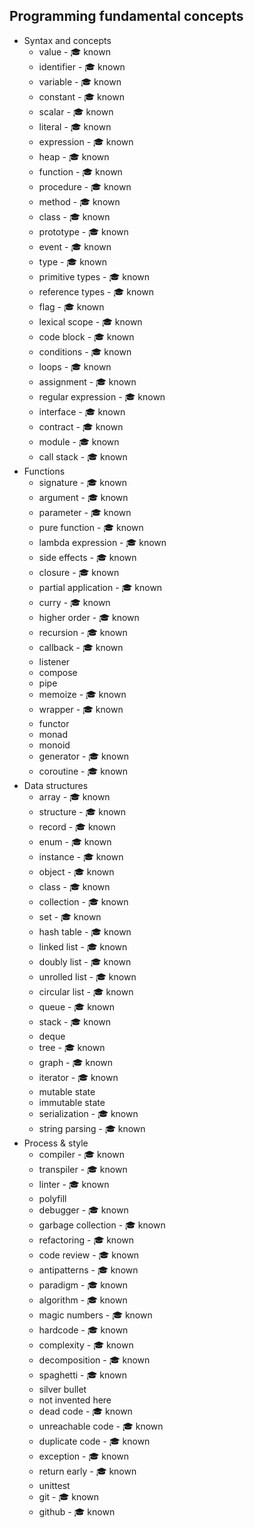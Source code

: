 ## Programming fundamental concepts

- Syntax and concepts
  - value - 🎓 known
  - identifier - 🎓 known
  - variable - 🎓 known
  - constant - 🎓 known
  - scalar - 🎓 known
  - literal - 🎓 known
  - expression - 🎓 known
  - heap - 🎓 known
  - function - 🎓 known
  - procedure - 🎓 known
  - method - 🎓 known
  - class - 🎓 known
  - prototype - 🎓 known
  - event - 🎓 known
  - type - 🎓 known
  - primitive types - 🎓 known
  - reference types - 🎓 known
  - flag - 🎓 known
  - lexical scope - 🎓 known
  - code block - 🎓 known
  - conditions - 🎓 known
  - loops - 🎓 known
  - assignment - 🎓 known
  - regular expression - 🎓 known
  - interface - 🎓 known
  - contract - 🎓 known
  - module - 🎓 known
  - call stack - 🎓 known
- Functions
  - signature - 🎓 known
  - argument - 🎓 known
  - parameter - 🎓 known
  - pure function - 🎓 known
  - lambda expression - 🎓 known
  - side effects - 🎓 known
  - closure - 🎓 known
  - partial application - 🎓 known
  - curry - 🎓 known
  - higher order - 🎓 known
  - recursion - 🎓 known
  - callback - 🎓 known
  - listener
  - compose
  - pipe
  - memoize - 🎓 known
  - wrapper - 🎓 known
  - functor
  - monad
  - monoid
  - generator - 🎓 known
  - coroutine - 🎓 known
- Data structures
  - array - 🎓 known
  - structure - 🎓 known
  - record - 🎓 known
  - enum - 🎓 known
  - instance - 🎓 known
  - object - 🎓 known
  - class - 🎓 known
  - collection - 🎓 known
  - set - 🎓 known
  - hash table - 🎓 known
  - linked list - 🎓 known
  - doubly list - 🎓 known
  - unrolled list - 🎓 known
  - circular list - 🎓 known
  - queue - 🎓 known
  - stack - 🎓 known
  - deque
  - tree - 🎓 known
  - graph - 🎓 known
  - iterator - 🎓 known
  - mutable state 
  - immutable state
  - serialization - 🎓 known
  - string parsing - 🎓 known
- Process & style
  - compiler - 🎓 known
  - transpiler - 🎓 known
  - linter - 🎓 known
  - polyfill 
  - debugger - 🎓 known
  - garbage collection - 🎓 known
  - refactoring - 🎓 known
  - code review - 🎓 known
  - antipatterns - 🎓 known
  - paradigm - 🎓 known
  - algorithm - 🎓 known
  - magic numbers - 🎓 known
  - hardcode - 🎓 known
  - complexity - 🎓 known
  - decomposition - 🎓 known
  - spaghetti - 🎓 known
  - silver bullet
  - not invented here
  - dead code - 🎓 known
  - unreachable code - 🎓 known
  - duplicate code - 🎓 known
  - exception - 🎓 known
  - return early - 🎓 known
  - unittest
  - git - 🎓 known
  - github - 🎓 known
